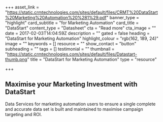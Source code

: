 +++
asset_link = "https://static.crmtechnologies.com/sites/default/files/CRMT%20DataStart%20Marketing%20Automation%20%281%29.pdf"
banner_type = "highlight"
card_subtitle = "for Marketing Automation"
card_title = "DataStart"
content_type = "Datasheet"
cta = "Read more"
cta_image = ""
date = 2017-02-03T14:04:59Z
description = ""
gated = false
heading = "DataStart for Marketing Automation"
highlight_colour = "rgb(162, 189, 24)"
image = ""
keywords = []
resource = ""
show_contact = "button"
subheading = ""
tags = []
testimonial = ""
thumbnail = "https://static.crmtechnologies.com/sites/default/files/Datastart-thumb.png"
title = "DataStart for Marketing Automation"
type = "resource"

+++
## Maximise your Marketing Investment with DataStart

Data Services for marketing automation users to ensure a single complete and accurate data set is built and maintained to maximise campaign targeting and ROI.